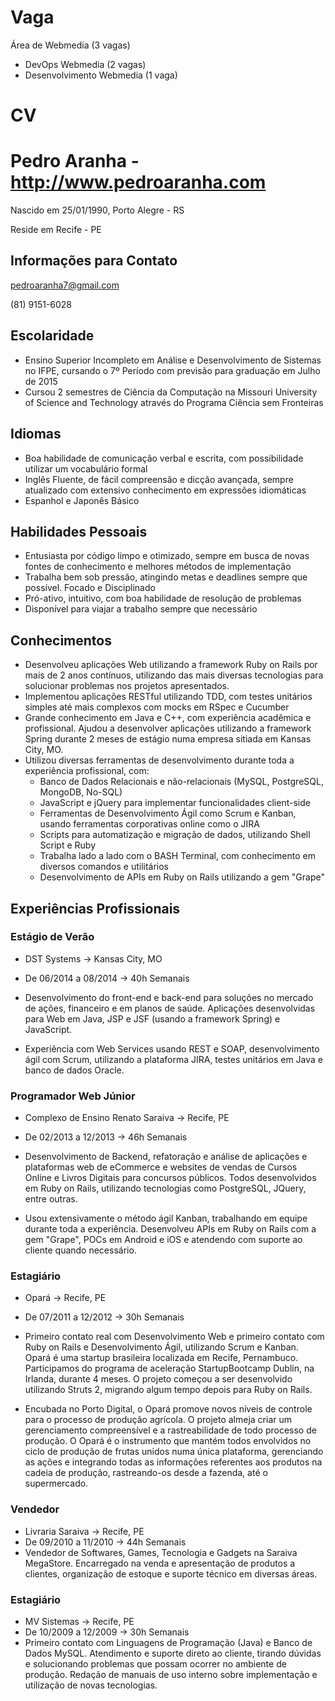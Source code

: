 Vaga
====

Área de Webmedia (3 vagas)
* DevOps Webmedia (2 vagas)
* Desenvolvimento Webmedia (1 vaga)

CV
==

# Pedro Aranha - http://www.pedroaranha.com
Nascido em 25/01/1990, Porto Alegre - RS

Reside em Recife - PE

## Informações para Contato
pedroaranha7@gmail.com

(81) 9151-6028

## Escolaridade
- Ensino Superior Incompleto em Análise e Desenvolvimento de Sistemas no IFPE, cursando o 7º Período com previsão para graduação em Julho de 2015
- Cursou 2 semestres de Ciência da Computação na Missouri University of Science and Technology através do Programa Ciência sem Fronteiras

## Idiomas
- Boa habilidade de comunicação verbal e escrita, com possibilidade utilizar um vocabulário formal
- Inglês Fluente, de fácil compreensão e dicção avançada, sempre atualizado com extensivo conhecimento em expressões idiomáticas
- Espanhol e Japonês Básico

## Habilidades Pessoais
- Entusiasta por código limpo e otimizado, sempre em busca de novas fontes de conhecimento e melhores métodos de implementação
- Trabalha bem sob pressão, atingindo metas e deadlines sempre que possível. Focado e Disciplinado
- Pró-ativo, intuitivo, com boa habilidade de resolução de problemas
- Disponível para viajar a trabalho sempre que necessário

## Conhecimentos
- Desenvolveu aplicações Web utilizando a framework Ruby on Rails por mais de 2 anos contínuos, utilizando das mais diversas tecnologias para solucionar problemas nos projetos apresentados.
- Implementou aplicações RESTful utilizando TDD, com testes unitários simples até mais complexos com mocks em RSpec e Cucumber
- Grande conhecimento em Java e C++, com experiência acadêmica e profissional. Ajudou a desenvolver aplicações utilizando a framework Spring durante 2 meses de estágio numa empresa sitiada em Kansas City, MO.
- Utilizou diversas ferramentas de desenvolvimento durante toda a experiência profissional, com:
  * Banco de Dados Relacionais e não-relacionais (MySQL, PostgreSQL, MongoDB, No-SQL)
  * JavaScript e jQuery para implementar funcionalidades client-side
  * Ferramentas de Desenvolvimento Ágil como Scrum e Kanban, usando ferramentas corporativas online como o JIRA
  * Scripts para automatização e migração de dados, utilizando Shell Script e Ruby
  * Trabalha lado a lado com o BASH Terminal, com conhecimento em diversos comandos e utilitários
  * Desenvolvimento de APIs em Ruby on Rails utilizando a gem "Grape"

## Experiências Profissionais
### Estágio de Verão
- DST Systems -> Kansas City, MO
- De 06/2014 a 08/2014 -> 40h Semanais
- Desenvolvimento do front-end e back-end para soluções no mercado de ações, financeiro e em planos de saúde. Aplicações desenvolvidas para Web em Java, JSP e JSF (usando a framework Spring) e JavaScript.

- Experiência com Web Services usando REST e SOAP, desenvolvimento ágil com Scrum, utilizando a plataforma JIRA, testes unitários em Java e banco de dados Oracle.

### Programador Web Júnior
- Complexo de Ensino Renato Saraiva -> Recife, PE
- De 02/2013 a 12/2013 -> 46h Semanais
- Desenvolvimento de Backend, refatoração e análise de aplicações e plataformas web de eCommerce e websites de vendas de Cursos Online e Livros Digitais para concursos públicos. Todos desenvolvidos em Ruby on Rails, utilizando tecnologias como PostgreSQL, JQuery, entre outras.

- Usou extensivamente o método ágil Kanban, trabalhando em equipe durante toda a experiência. Desenvolveu APIs em Ruby on Rails com a gem "Grape", POCs em Android e iOS e atendendo com suporte ao cliente quando necessário.

### Estagiário
- Opará -> Recife, PE
- De 07/2011 a 12/2012 -> 30h Semanais
- Primeiro contato real com Desenvolvimento Web e primeiro contato com Ruby on Rails e Desenvolvimento Ágil, utilizando Scrum e Kanban. Opará é uma startup brasileira localizada em Recife, Pernambuco. Participamos do programa de aceleração StartupBootcamp Dublin, na Irlanda, durante 4 meses. O projeto começou a ser desenvolvido utilizando Struts 2, migrando algum tempo depois para Ruby on Rails.

- Encubada no Porto Digital, o Opará promove novos níveis de controle para o processo de produção agrícola. O projeto almeja criar um gerenciamento compreensível e a rastreabilidade de todo processo de produção. O Opará é o instrumento que mantém todos envolvidos no ciclo de produção de frutas unidos numa única plataforma, gerenciando as ações e integrando todas as informações referentes aos produtos na cadeia de produção, rastreando-os desde a fazenda, até o supermercado.

### Vendedor
- Livraria Saraiva -> Recife, PE
- De 09/2010 a 11/2010 -> 44h Semanais
- Vendedor de Softwares, Games, Tecnologia e Gadgets na Saraiva MegaStore. Encarregado na venda e apresentação de produtos a clientes, organização de estoque e suporte técnico em diversas áreas.

### Estagiário
- MV Sistemas -> Recife, PE
- De 10/2009 a 12/2009 -> 30h Semanais
- Primeiro contato com Linguagens de Programação (Java) e Banco de Dados MySQL. Atendimento e suporte direto ao cliente, tirando dúvidas e solucionando problemas que possam ocorrer no ambiente de produção. Redação de manuais de uso interno sobre implementação e utilização de novas tecnologias.
